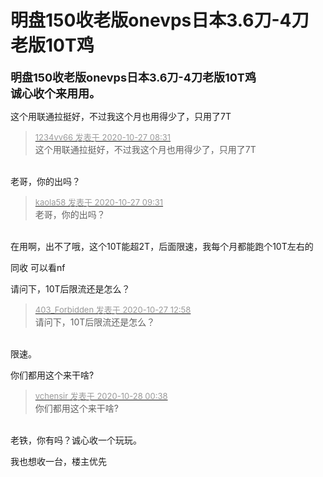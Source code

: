 # 明盘150收老版onevps日本3.6刀-4刀老版10T鸡


<font size="4"><strong>明盘150收老版onevps日本3.6刀-4刀老版10T鸡<br />
诚心收个来用用。</strong></font>

这个用联通拉挺好，不过我这个月也用得少了，只用了7T

<div class="quote"><blockquote><font size="2"><a href="https://www.hostloc.com/forum.php?mod=redirect&amp;goto=findpost&amp;pid=9357237&amp;ptid=758814" target="_blank"><font color="#999999">1234vv66 发表于 2020-10-27 08:31</font></a></font><br />
这个用联通拉挺好，不过我这个月也用得少了，只用了7T</blockquote></div><br />
老哥，你的出吗？

<div class="quote"><blockquote><font size="2"><a href="https://www.hostloc.com/forum.php?mod=redirect&amp;goto=findpost&amp;pid=9357485&amp;ptid=758814" target="_blank"><font color="#999999">kaola58 发表于 2020-10-27 09:31</font></a></font><br />
老哥，你的出吗？</blockquote></div><br />
在用啊，出不了哦，这个10T能超2T，后面限速，我每个月都能跑个10T左右的

同收 可以看nf

请问下，10T后限流还是怎么？

<div class="quote"><blockquote><font size="2"><a href="https://www.hostloc.com/forum.php?mod=redirect&amp;goto=findpost&amp;pid=9358593&amp;ptid=758814" target="_blank"><font color="#999999">403_Forbidden 发表于 2020-10-27 12:58</font></a></font><br />
请问下，10T后限流还是怎么？</blockquote></div><br />
限速。

你们都用这个来干啥?

<div class="quote"><blockquote><font size="2"><a href="https://www.hostloc.com/forum.php?mod=redirect&amp;goto=findpost&amp;pid=9362069&amp;ptid=758814" target="_blank"><font color="#999999">vchensir 发表于 2020-10-28 00:38</font></a></font><br />
你们都用这个来干啥?</blockquote></div><br />
老铁，你有吗？诚心收一个玩玩。

我也想收一台，楼主优先
